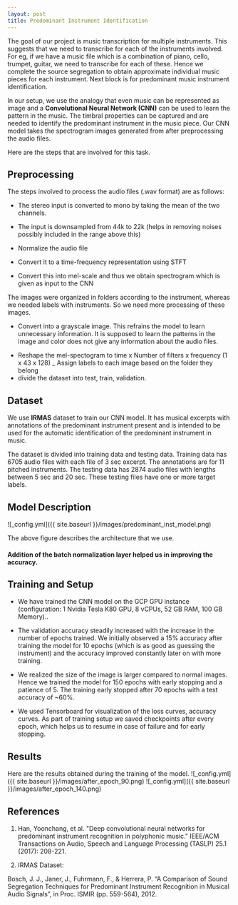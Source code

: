 ```yaml
---
layout: post
title: Predominant Instrument Identification 
---
```


The goal of our project is music transcription for multiple instruments. This suggests that we need to transcribe for each of the instruments involved. For eg, if we have a music file which is a combination of piano, cello, trumpet, guitar, we need to transcribe for each of these. Hence we complete the source segregation to obtain approximate individual music pieces for each instrument. Next block is for predominant music instrument identification.

In our setup, we use the analogy that even music can be represented as image and a **Convolutional Neural Network (CNN)** can be used to learn the pattern in the music. The timbral properties can be captured and are needed to identify the predominant instrument in the music piece. Our CNN model takes the spectrogram images generated from after preprocessing the audio files.

Here are the steps that are involved for this task.

## Preprocessing
The steps involved to process the audio files (.wav format) are as follows:
- The stereo input is converted to mono by taking the mean of the two channels.
+ The input is downsampled from 44k to 22k (helps in removing noises possibly included in the range above this)
- Normalize the audio file
+ Convert it to a time-frequency representation using STFT
- Convert this into mel-scale and thus we obtain spectrogram which is given as input to the CNN

The images were organized in folders according to the instrument, whereas we needed labels with instruments. So we need more processing of these images.
- Convert into a grayscale image. This refrains the model to learn unnecessary information. It is supposed to learn the patterns in the image and color does not give any information about the audio files.
+ Reshape the mel-spectogram to time x Number of filters x frequency (1 x 43 x 128)
_ Assign labels to each image based on the folder they belong
+ divide the dataset into test, train, validation.


## Dataset
We use **IRMAS** dataset to train our CNN model. It has musical excerpts with annotations of the predominant instrument present and is intended to be used for the automatic identification of the predominant instrument in music.   

The dataset is divided into training data and testing data. Training data has 6705 audio files with each file of 3 sec excerpt.
The annotations are for 11 pitched instruments. The testing data has 2874 audio files with lengths between 5 sec and 20 sec. These testing files have one or more target labels.

## Model Description
![_config.yml]({{ site.baseurl }}/images/predominant_inst_model.png)

The above figure describes the architecture that we use.

#### Addition of the batch normalization layer helped us in improving the accuracy.

## Training and Setup
- We have trained the CNN model on the GCP GPU instance (configuration: 1 Nvidia Tesla K80 GPU, 8 vCPUs, 52 GB RAM, 100 GB Memory)..
+ The validation accuracy steadily increased with the increase in the number of epochs trained. We initially observed a 15% accuracy after training the model for 10 epochs (which is as good as guessing the instrument) and the accuracy improved constantly later on with more training. 
- We realized the size of the image is larger compared to normal images. Hence we trained the model for 150 epochs with early stopping and a patience of 5. The training early stopped after 70 epochs with a test accuracy of ~60%.
+ We used Tensorboard for visualization of the loss curves, accuracy curves. As part of training setup we saved checkpoints after every epoch, which helps us to resume in case of failure and for early stopping.


## Results
Here are the results obtained during the training of the model.
![_config.yml]({{ site.baseurl }}/images/after_epoch_90.png)
![_config.yml]({{ site.baseurl }}/images/after_epoch_140.png)


## References

1. Han, Yoonchang, et al. "Deep convolutional neural networks for predominant instrument recognition in polyphonic music." IEEE/ACM Transactions on Audio, Speech and Language Processing (TASLP) 25.1 (2017): 208-221.

2. IRMAS Dataset: 

Bosch, J. J., Janer, J., Fuhrmann, F., & Herrera, P. “A Comparison of Sound Segregation Techniques for Predominant Instrument Recognition in Musical Audio Signals”, in Proc. ISMIR (pp. 559-564), 2012.


